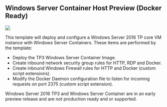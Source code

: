 ## Windows Server Container Host Preview (Docker Ready)

<a href="https://portal.azure.com/#create/Microsoft.Template/uri/https%3A%2F%2Fraw.githubusercontent.com%2FAzure%2Fazure-quickstart-templates%2Fmaster%2Fwindows-server-containers-preview%2Fazuredeploy.json" target="_blank">
    <img src="http://azuredeploy.net/deploybutton.png"/>
</a>

This template will deploy and configure a Windows Server 2016 TP core VM instance with Windows Server Containers. These items are performed by the template:

- Deploy the TP3 Windows Server Container Image.
- Create inbound network security group rules for HTTP, RDP and Docker.
- Create inbound Windows Firewall rules for HTTP and Docker (custom script extensions).
- Modify the Docker Daemon configuration file to listen for incoming requests on port 2375 (custom script extension).

Windows Server 2016 TP3 and Windows Server Container are in an early preview release and are not production ready and or supported.
